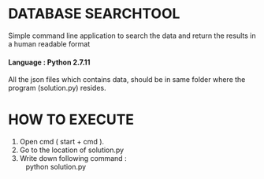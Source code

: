 # DATABASE SEARCHTOOL
Simple command line application to search the data and return the results in a human readable format
#### Language : Python 2.7.11
All the json files which contains data, should be in same folder where the program (solution.py) resides.
# HOW TO EXECUTE
1. Open cmd ( start + cmd ).
2. Go to the location of solution.py
3. Write down following command : <br/>
&nbsp;&nbsp;&nbsp;python solution.py
